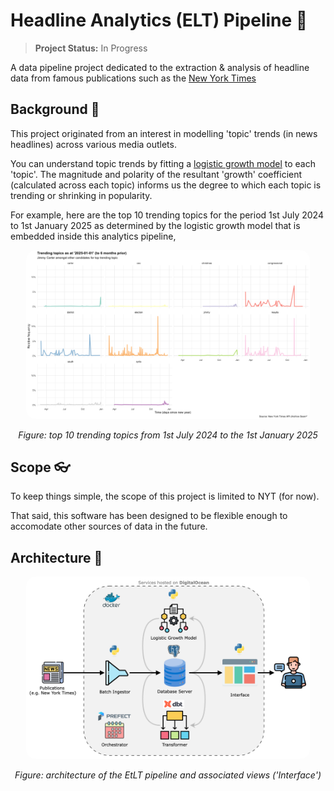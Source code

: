 # Headline Analytics (ELT) Pipeline 📰 

> **Project Status:** In Progress

A data pipeline project dedicated to the extraction &amp; analysis of headline data from famous publications such as the [New York Times](https://developer.nytimes.com/)

## Background 🌆 

This project originated from an interest in modelling 'topic' trends (in news headlines) 
across various media outlets.

You can understand topic trends by fitting a [logistic growth model](https://sites.math.duke.edu/education/ccp/materials/diffeq/logistic/logi1.html) to each 'topic'. The magnitude and polarity of the resultant 'growth'
coefficient (calculated across each topic) informs us the degree to which each topic is trending
or shrinking in popularity.

For example, here are the top 10 trending topics for the period 1st July 2024 to 1st January 2025
as determined by the logistic growth model that is embedded inside this analytics pipeline,

<div align="center"> 
  <img src="src/view/plots/top_trending_202501.png" alt="Diagram showing top 10 trending terms for 1st January 2025" style="border-radius: 15px;" width="90%" >
    <p><em>Figure: top 10 trending topics from 1st July 2024 to the 1st January 2025</em></p>
</div>

## Scope 👓

To keep things simple, the scope of this project is limited to NYT (for now). 

That said, this software has been designed to be flexible enough to accomodate other sources of data in the future.

## Architecture 🌃

<div align="center"> 
  <img src="docs/diagrams/model-architecture.drawio.png" alt="Diagram showing architecture of modelling software" style="border-radius: 15px;" width="90%" >
    <p><em>Figure: architecture of the EtLT pipeline and associated views ('Interface')</em></p>
</div>




